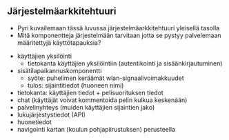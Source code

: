 ##  Järjestelmäarkkitehtuuri

* Pyri kuvailemaan tässä luvussa järjestelmäarkkitehtuuri yleisellä tasolla
* Mitä komponentteja järjestelmään tarvitaan jotta se pystyy palvelemaan määritettyjä käyttötapauksia?

- käyttäjien yksilöinti
	- tietokanta käyttäjien yksilöintiin (autentikointi ja sisäänkirjautuminen)
- sisätilapaikannuskomponentti
	- syöte: puhelimen keräämät wlan-signaalivoimakkuudet
	- tulos: sijaintitiedot (huoneen nimi)
- tietokanta: käyttäjien tiedot + pelisuorituksen tiedot
- chat (käyttäjät voivat kommentoida pelin kulkua keskenään)
- palvelinyhteys (muiden käyttäjien sijaintien jako)
- lukujärjestystiedot (API)
- huonetiedot
- navigointi kartan (koulun pohjapiirustuksen) perusteella